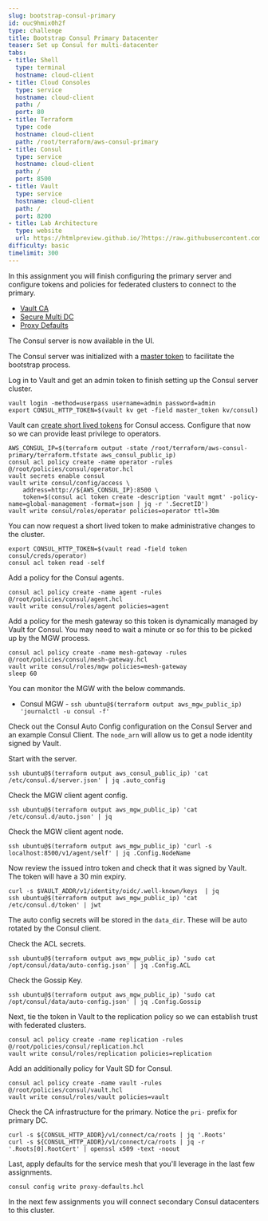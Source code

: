 ```yaml
---
slug: bootstrap-consul-primary
id: ouc9hmix0h2f
type: challenge
title: Bootstrap Consul Primary Datacenter
teaser: Set up Consul for multi-datacenter
tabs:
- title: Shell
  type: terminal
  hostname: cloud-client
- title: Cloud Consoles
  type: service
  hostname: cloud-client
  path: /
  port: 80
- title: Terraform
  type: code
  hostname: cloud-client
  path: /root/terraform/aws-consul-primary
- title: Consul
  type: service
  hostname: cloud-client
  path: /
  port: 8500
- title: Vault
  type: service
  hostname: cloud-client
  path: /
  port: 8200
- title: Lab Architecture
  type: website
  url: https://htmlpreview.github.io/?https://raw.githubusercontent.com/hashicorp/field-workshops-consul/blob/master/instruqt-tracks/multi-cloud-service-networking-with-consul/assets/diagrams/diagrams.html
difficulty: basic
timelimit: 300
---
```

In this assignment you will finish configuring the primary server
and configure tokens and policies for federated clusters to connect to the primary. <br>

* [Vault CA](https://www.consul.io/docs/connect/ca/vault)
* [Secure Multi DC](https://learn.hashicorp.com/tutorials/consul/access-control-replication-multiple-datacenters)
* [Proxy Defaults](https://www.consul.io/docs/agent/config-entries/proxy-defaults)

The Consul server is now available in the UI. <br>

The Consul server was initialized with a [master token](https://www.consul.io/docs/security/acl/acl-system#builtin-tokens)
to facilitate the bootstrap process. <br>

Log in to Vault and get an admin token to finish setting up the Consul server cluster. <br>

```
vault login -method=userpass username=admin password=admin
export CONSUL_HTTP_TOKEN=$(vault kv get -field master_token kv/consul)
```

Vault can [create short lived tokens](https://www.vaultproject.io/docs/secrets/consul) for Consul access.
Configure that now so we can provide least privilege to operators. <br>

```
AWS_CONSUL_IP=$(terraform output -state /root/terraform/aws-consul-primary/terraform.tfstate aws_consul_public_ip)
consul acl policy create -name operator -rules @/root/policies/consul/operator.hcl
vault secrets enable consul
vault write consul/config/access \
    address=http://${AWS_CONSUL_IP}:8500 \
    token=$(consul acl token create -description 'vault mgmt' -policy-name=global-management -format=json | jq -r '.SecretID')
vault write consul/roles/operator policies=operator ttl=30m
```

You can now request a short lived token to make administrative changes to the cluster. <br>

```
export CONSUL_HTTP_TOKEN=$(vault read -field token consul/creds/operator)
consul acl token read -self
```

Add a policy for the Consul agents. <br>

```
consul acl policy create -name agent -rules @/root/policies/consul/agent.hcl
vault write consul/roles/agent policies=agent
```

Add a policy for the mesh gateway so this token is dynamically managed by Vault for Consul.
You may need to wait a minute or so for this to be picked up by the MGW process.

```
consul acl policy create -name mesh-gateway -rules @/root/policies/consul/mesh-gateway.hcl
vault write consul/roles/mgw policies=mesh-gateway
sleep 60
```
You can monitor the MGW with the below commands. <br>

* Consul MGW - `ssh ubuntu@$(terraform output aws_mgw_public_ip) 'journalctl -u consul -f'`

Check out the Consul Auto Config configuration on the Consul Server and an example Consul Client.  The `node_arn` will allow us to get a node identity signed by Vault.

Start with the server. <br>

```
ssh ubuntu@$(terraform output aws_consul_public_ip) 'cat /etc/consul.d/server.json' | jq .auto_config
```

Check the MGW client agent config. <br>

```
ssh ubuntu@$(terraform output aws_mgw_public_ip) 'cat /etc/consul.d/auto.json' | jq
```

Check the MGW client agent node.

```
ssh ubuntu@$(terraform output aws_mgw_public_ip) 'curl -s localhost:8500/v1/agent/self' | jq .Config.NodeName
```

Now review the issued intro token and check that it was signed by Vault. The token will have a 30 min expiry.

```
curl -s $VAULT_ADDR/v1/identity/oidc/.well-known/keys  | jq
ssh ubuntu@$(terraform output aws_mgw_public_ip) 'cat /etc/consul.d/token' | jwt
```

The auto config secrets will be stored in the `data_dir`. These will be auto rotated by the Consul client. <br>

Check the ACL secrets. <br>

```
ssh ubuntu@$(terraform output aws_mgw_public_ip) 'sudo cat /opt/consul/data/auto-config.json' | jq .Config.ACL
```

Check the Gossip Key. <br>

```
ssh ubuntu@$(terraform output aws_mgw_public_ip) 'sudo cat /opt/consul/data/auto-config.json' | jq .Config.Gossip
```

Next, tie the token in Vault to the replication policy so we can establish trust with federated clusters. <br>

```
consul acl policy create -name replication -rules @/root/policies/consul/replication.hcl
vault write consul/roles/replication policies=replication
```

Add an additionally policy for Vault SD for Consul.

```
consul acl policy create -name vault -rules @/root/policies/consul/vault.hcl
vault write consul/roles/vault policies=vault
```

Check the CA infrastructure for the primary. Notice the `pri-` prefix for primary DC. <br>

```
curl -s ${CONSUL_HTTP_ADDR}/v1/connect/ca/roots | jq '.Roots'
curl -s ${CONSUL_HTTP_ADDR}/v1/connect/ca/roots | jq -r '.Roots[0].RootCert' | openssl x509 -text -noout
```

Last, apply defaults for the service mesh that you'll leverage in the last few assignments. <br>

```
consul config write proxy-defaults.hcl
```

In the next few assignments you will connect secondary Consul datacenters to this cluster.
